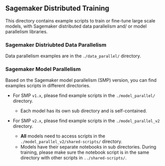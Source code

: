 ## Sagemaker Distributed Training

This directory contains example scripts to train or fine-tune large scale models,
with Sagemaker distributed data parallelism and/ or model parallelism libraries.

### Sagemaker Distriubted Data Parallelism

Data parallelism examples are in the `./data_parallel/` directory.

### Sagemaker Model Parallelism

Based on the Sagemaker model parallelism (SMP) version, you can find examples scripts in different directories.
- For SMP `v1.x`, please find example scripts in the `./model_parallel/` directory.
   * Each model has its own sub directory and is self-contained.

- For SMP `v2.x`, please find example scripts in the `./model_parallel_v2` directory.
   * **All** models need to access scripts in the `./model_parallel_v2/shared-scripts/` directory.
   * Models have their separate notebooks in sub directories.
     During training, please make sure the notebook script is in the same directory with other scripts in `../shared-scripts/`.
